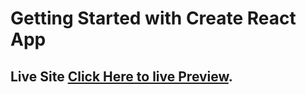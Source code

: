 # Getting Started with Create React App

## Live Site [Click Here to live Preview](https://swdrana-portfolio.netlify.app/).
